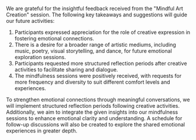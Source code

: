 

We are grateful for the insightful feedback received from the "Mindful Art Creation" session. The following key takeaways and suggestions will guide our future activities: 
1. Participants expressed appreciation for the role of creative expression in fostering emotional connections.
2. There is a desire for a broader range of artistic mediums, including music, poetry, visual storytelling, and dance, for future emotional exploration sessions.
3. Participants requested more structured reflection periods after creative activities to facilitate sharing and dialogue.
4. The mindfulness sessions were positively received, with requests for more frequency and diversity to suit different comfort levels and experiences.

To strengthen emotional connections through meaningful conversations, we will implement structured reflection periods following creative activities. Additionally, we aim to integrate the given insights into our mindfulness sessions to enhance emotional clarity and understanding. A schedule for follow-up discussions will also be created to explore the shared emotional experiences in greater depth.